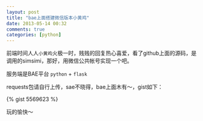 ```yaml
---
layout: post
title: "bae上面搭建微信版本小黄鸡"
date: 2013-05-14 00:32
comments: true
categories: [python]
---
```


前端时间人人<code>小黄鸡</code>火极一时，贱贱的回复热心喜爱，看了github上面的源码，是调用的simsimi，那好，用微信公共帐号实现一个吧。

服务端是BAE平台 <code>python</code> + <code>flask</code>

requests包请自行上传，sae不晓得，bae上面木有～，gist如下： 

{% gist 5569623 %}

玩的愉快～

